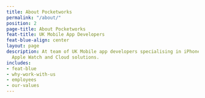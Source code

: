 ```yaml
---
title: About Pocketworks
permalink: "/about/"
position: 2
page-title: About Pocketworks
feat-title: UK Mobile App Developers
feat-blue-align: center
layout: page
description: At team of UK Mobile app developers specialising in iPhone, Android,
  Apple Watch and Cloud solutions.
includes:
- feat-blue
- why-work-with-us
- employees
- our-values
---
```


